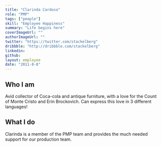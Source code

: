 ```yaml
---
title: "Clarinda Cardoso"
role: "PMP"
tags: ["people"]
skill: "Employee Happiness"
summary: "Life begins here"
coverImageUrl: ""
authorImageUrl: ""
twitter: "https://twitter.com/stackelberg"
dribbble: "http://dribbble.com/stackelberg"
linkedin: 
github: 
layout: employee
date: "2011-8-8"
---
```


## Who I am

Avid collector of Coca-cola and antique furniture, with a love for the Count of Monte Cristo and Erin Brockovich. Can express this love in 3 different languages!

## What I do

Clarinda is a member of the PMP team and provides the much needed support for our production team.